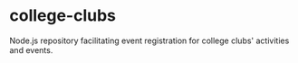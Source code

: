 # college-clubs
 Node.js repository facilitating event registration for college clubs' activities and events.
